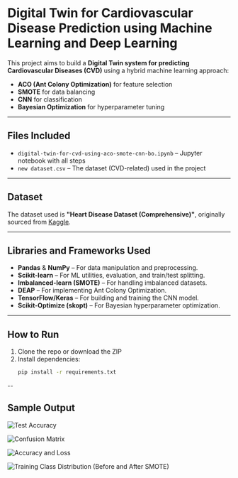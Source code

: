 # Digital Twin for Cardiovascular Disease Prediction using Machine Learning and Deep Learning

This project aims to build a **Digital Twin system for predicting Cardiovascular Diseases (CVD)** using a hybrid machine learning approach:
- **ACO (Ant Colony Optimization)** for feature selection
- **SMOTE** for data balancing
- **CNN** for classification
- **Bayesian Optimization** for hyperparameter tuning

---

##  Files Included

- `digital-twin-for-cvd-using-aco-smote-cnn-bo.ipynb` – Jupyter notebook with all steps
- `new dataset.csv` – The dataset (CVD-related) used in the project

---

##  Dataset

The dataset used is **"Heart Disease Dataset (Comprehensive)"**, originally sourced from [Kaggle](https://www.kaggle.com/datasets/sid321axn/heart-statlog-cleveland-hungary-final). 

---

##  Libraries and Frameworks Used

- **Pandas** & **NumPy** – For data manipulation and preprocessing.
- **Scikit-learn** – For ML utilities, evaluation, and train/test splitting.
- **Imbalanced-learn (SMOTE)** – For handling imbalanced datasets.
- **DEAP** – For implementing Ant Colony Optimization.
- **TensorFlow/Keras** – For building and training the CNN model.
- **Scikit-Optimize (skopt)** – For Bayesian hyperparameter optimization.

---

##  How to Run

1. Clone the repo or download the ZIP
2. Install dependencies:  
   ```bash
   pip install -r requirements.txt

--

##  Sample Output 

![Test Accuracy](https://github.com/user-attachments/assets/0ee92843-46ae-43e3-94c8-729a43b79d9e)


![Confusion Matrix](https://github.com/user-attachments/assets/8f37b5f2-491f-46a3-a74a-fa775beb4f15)


![Accuracy and Loss](https://github.com/user-attachments/assets/8cc6d2ed-0727-4ec4-a573-df26a8dd430c)


![Training Class Distribution (Before and After SMOTE)](https://github.com/user-attachments/assets/56971d44-6453-4ac9-9e22-f2694c3d80b7)

